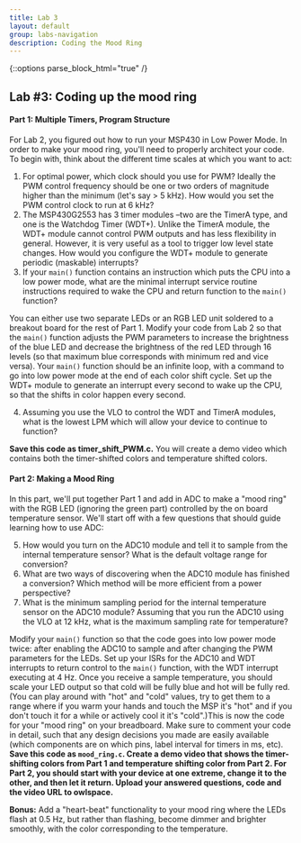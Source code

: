 ```yaml
---
title: Lab 3
layout: default
group: labs-navigation
description: Coding the Mood Ring
---
```


{::options parse_block_html="true" /}

## Lab #3: Coding up the mood ring

#### Part 1: Multiple Timers, Program Structure

For Lab 2, you figured out how to run your MSP430 in Low Power Mode. In order to make your mood
ring, you'll need to properly architect your code. To begin with, think about the different
time scales at which you want to act:

<ol class="questions">
<li>For optimal power, which clock should you use for PWM? Ideally the PWM control frequency
should be one or two orders of magnitude higher than the minimum (let's say > 5 kHz). How would
you set the PWM control clock to run at 6 kHz?</li>
<li>The MSP430G2553 has 3 timer modules –two are the TimerA type, and one is the Watchdog Timer
(WDT+). Unlike the TimerA module, the WDT+ module cannot control PWM outputs and has less
flexibility in general. However, it is very useful as a tool to trigger low level state
changes. How would you configure the WDT+ module to generate periodic (maskable)
interrupts?</li>
<li>
If your <code>main()</code> function contains an instruction which puts the CPU into a low power mode,
what are the minimal interrupt service routine instructions required to wake the CPU and return
function to the <code>main()</code> function?
</li>
</ol>

You can either use two separate LEDs or an RGB LED unit soldered to a breakout board for the
rest of Part 1. Modify your code from Lab 2 so that the `main()` function adjusts the PWM
parameters to increase the brightness of the blue LED and decrease the brightness of the red
LED through 16 levels (so that maximum blue corresponds with minimum red and vice versa). Your
`main()` function should be an infinite loop, with a command to go into low power mode at the end
of each color shift cycle. Set up the WDT+ module to generate an interrupt every second to wake
up the CPU, so that the shifts in color happen every second.

<ol class="questions" start="4">
<li>Assuming you use the VLO to control the WDT and TimerA modules, what is the lowest
LPM which will allow your device to continue to function?</li>
</ol>

**Save this code as timer\_shift\_PWM.c.** You will create a demo video which contains both the
timer-shifted colors and temperature shifted colors.

#### Part 2: Making a Mood Ring

In this part, we'll put together Part 1 and add in ADC to make a "mood ring" with the RGB LED
(ignoring the green part) controlled by the on board temperature sensor. We'll start off with a
few questions that should guide learning how to use ADC:

<ol class="questions" start="5">
<li>How would you turn on the ADC10 module and tell it to sample from the internal temperature
sensor? What is the default voltage range for conversion?</li>
<li>What are two ways of discovering when the ADC10 module has finished a conversion? Which
method will be more efficient from a power perspective?</li>
<li>What is the minimum sampling period for the internal temperature sensor on the ADC10
module? Assuming that you run the ADC10 using the VLO at 12 kHz, what is the maximum sampling
rate for temperature?</li>
</ol>

Modify your `main()` function so that the code goes into low power mode twice: after enabling
the ADC10 to sample and after changing the PWM parameters for the LEDs. Set up your ISRs for
the ADC10 and WDT interrupts to return control to the `main()` function, with the WDT interrupt
executing at 4 Hz. Once you receive a sample temperature, you should scale your LED output so
that cold will be fully blue and hot will be fully red. (You can play around with "hot" and
"cold" values, try to get them to a range where if you warm your hands and touch the MSP it's
"hot" and if you don't touch it for a while or actively cool it it's "cold".)This is now the
code for your "mood ring" on your breadboard. Make sure to comment your code in detail, such
that any design decisions you made are easily available (which components are on which pins,
label interval for timers in ms, etc). **Save this code as `mood_ring.c`. Create a demo video that
shows the timer-shifting colors from Part 1 and temperature shifting color from Part 2. For
Part 2, you should start with your device at one extreme, change it to the other, and then let
it return. Upload your answered questions, code and the video URL to owlspace.**

**Bonus:** Add a "heart-beat" functionality to your mood ring where the LEDs flash at 0.5 Hz,
but rather than flashing, become dimmer and brighter smoothly, with the color corresponding to
the temperature.

